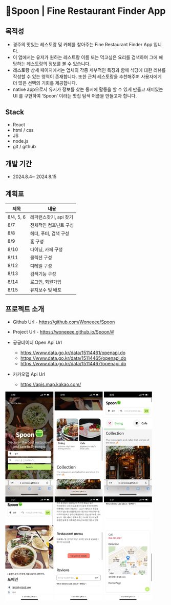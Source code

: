 # 🥄Spoon | Fine Restaurant Finder App

## 목적성

- 경주의 맛있는 레스토랑 및 카페를 찾아주는 Fine Restaurant Finder App 입니다.
- 이 앱에서는 유저가 원하는 레스트랑 이름 또는 먹고싶은 요리를 검색하여 그에 해당하는 레스토랑의 정보를 볼 수 있습니다.
- 레스토랑 상세 페이지에서는 업체의 각종 세부적인 특징과 함께 식당에 대한 리뷰를 작성할 수 있는 영역이 존재합니다. 또한 근처 레스토랑을 추천해주며 사용자에게 더 많은 선택의 기회를 제공합니다.
- native app으로서 유저가 정보를 찾는 동시에 활동을 할 수 있게 만들고 재미있는 UI 를 구현하여 ‘Spoon’ 이라는 맛집 탐색 어플을 만들고자 합니다.

## Stack

- React
- html / css
- JS
- node.js
- git / github

## 개발 기간

- 2024.8.4~ 2024.8.15

## 계획표

| 제목      | 내용                   |
| --------- | ---------------------- |
| 8/4, 5, 6 | 레퍼런스찾기, api 찾기 |
| 8/7       | 전체적인 컴포넌트 구성 |
| 8/8       | 헤더, 푸터, 검색 구성  |
| 8/9       | 홈 구성                |
| 8/10      | 다이닝, 카페 구성      |
| 8/11      | 콜렉션 구성            |
| 8/12      | 디테일 구성            |
| 8/13      | 검색기능 구성          |
| 8/14      | 로그인, 회원가입       |
| 8/15      | 유지보수 및 배포       |

## 프로젝트 소개

- Github Url - https://github.com/Woneeee/Spoon
- Project Url - https://woneeee.github.io/Spoon/#

- 공공데이터 Open Api Url
  - https://www.data.go.kr/data/15114461/openapi.do
  - https://www.data.go.kr/data/15114465/openapi.do
  - https://www.data.go.kr/data/15114467/openapi.do
- 카카오맵 Api Url
  - https://apis.map.kakao.com/

<div display="flex" >
  <img src="./src/mo_spoon/home1.jpg" width="150px" />
  <img src="./src/mo_spoon/home2.jpg" width="150px" />
  <img src="./src/mo_spoon/dining.jpg" width="150px" />
  <img src="./src/mo_spoon/detail1.jpg" width="150px" />
  <img src="./src/mo_spoon/detail2.jpg" width="150px" />
  <img src="./src/mo_spoon/detail3.jpg" width="150px" />
</div >
